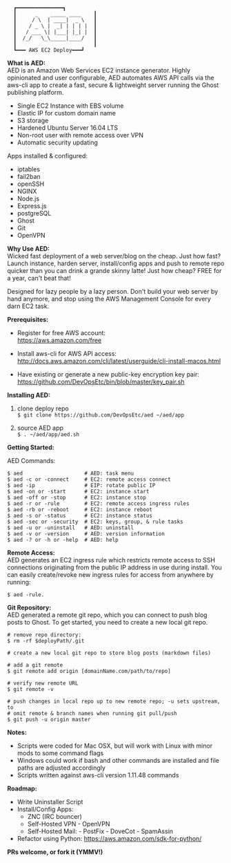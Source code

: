 ```
  ┏━━━━━━━━━━━━━━━┓
  ┃      _    _____ ____    ┃
  ┃     / \  | ____|  _ \   ┃
  ┃    / _ \ |  _| | | | |  ┃
  ┃   / ___ \| |___| |_| |  ┃
  ┃  /_/   \_\_____|____/   ┃
  ┃                         ┃
  ┗━━━ AWS EC2 Deploy━━━┛
```

**What is AED:** <br>
AED is an Amazon Web Services EC2 instance generator. Highly opinionated and user configurable, AED automates AWS API calls via the aws-cli app to create a fast, secure & lightweight server running the Ghost publishing platform.

- Single EC2 Instance with EBS volume
- Elastic IP for custom domain name
- S3 storage
- Hardened Ubuntu Server 16.04 LTS
- Non-root user with remote access over VPN
- Automatic security updating

Apps installed & configured:

- iptables
- fail2ban
- openSSH
- NGINX
- Node.js
- Express.js
- postgreSQL
- Ghost
- Git
- OpenVPN

**Why Use AED:** <br>
Wicked fast deployment of a web server/blog on the cheap. Just how fast? Launch instance, harden server, install/config apps and push to remote repo quicker than you can drink a grande skinny latte! Just how cheap? FREE for a year, can't beat that!

Designed for lazy people by a lazy person. Don't build your web server by hand anymore, and stop using the AWS Management Console for every darn EC2 task.

**Prerequisites:** <br>
- Register for free AWS account: <br>
    https://aws.amazon.com/free

- Install aws-cli for AWS API access: <br>
    http://docs.aws.amazon.com/cli/latest/userguide/cli-install-macos.html

- Have existing or generate a new public-key encryption key pair: <br>
    https://github.com/DevOpsEtc/bin/blob/master/key_pair.sh

**Installing AED:** <br>
1. clone deploy repo <br>
`$ git clone https://github.com/DevOpsEtc/aed ~/aed/app`

2. source AED app <br>
`$ . ~/aed/app/aed.sh`

**Getting Started:** <br>

AED Commands:
```
$ aed                    # AED: task menu
$ aed -c or -connect     # EC2: remote access connect
$ aed -ip                # EIP: rotate public IP
$ aed -on or -start      # EC2: instance start
$ aed -off or -stop      # EC2: instance stop
$ aed -r or -rule        # EC2: remote access ingress rules
$ aed -rb or -reboot     # EC2: instance reboot
$ aed -s or -status      # EC2: instance status
$ aed -sec or -security  # EC2: keys, group, & rule tasks
$ aed -u or -uninstall   # AED: uninstall
$ aed -v or -version     # AED: version information
$ aed -? or -h or -help  # AED: help
```

**Remote Access:** <br>
AED generates an EC2 ingress rule which restricts remote access to SSH connections originating from the public IP address in use during install. You can easily create/revoke new ingress rules for access from anywhere by running:

`$ aed -rule.`

**Git Repository:** <br>
AED generated a remote git repo, which you can connect to push blog posts to Ghost. To get started, you need to create a new local git repo.

```
# remove repo directory:
$ rm -rf $deployPath/.git

# create a new local git repo to store blog posts (markdown files)

# add a git remote
$ git remote add origin [domainName.com/path/to/repo]

# verify new remote URL
$ git remote -v               

# push changes in local repo up to new remote repo; -u sets upstream, to
# omit remote & branch names when running git pull/push
$ git push -u origin master
```

**Notes:** <br>
- Scripts were coded for Mac OSX, but will work with Linux with minor mods to some command flags
- Windows could work if bash and other commands are installed and file paths are adjusted accordingly
- Scripts written against aws-cli version 1.11.48 commands

**Roadmap:** <br>
- Write Uninstaller Script
- Install/Config Apps:
	-  ZNC (IRC bouncer)
	-  Self-Hosted VPN
      - OpenVPN
	-  Self-Hosted Mail:
      - PostFix
      - DoveCot
      - SpamAssin
- Refactor using Python: https://aws.amazon.com/sdk-for-python/

**PRs welcome, or fork it (YMMV!)**
